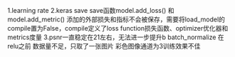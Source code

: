 1.learning rate
2.keras save
save函数model.add_loss() 和 model.add_metric() 添加的外部损失和指标不会被保存，需要将load_model的compile置为False，compile定义了loss function损失函数、optimizer优化器和metrics度量
3.psnr一直稳定在21左右，无法进一步提升b
batch_normalize 在 relu之前
数据量不足，只取了一张图片
彩色图像通道为3训练效果不佳